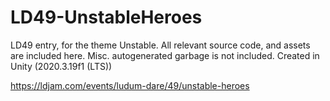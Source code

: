 # LD49-UnstableHeroes
LD49 entry, for the theme Unstable. All relevant source code, and assets are included here. Misc. autogenerated garbage is not included. Created in Unity (2020.3.19f1 (LTS))

https://ldjam.com/events/ludum-dare/49/unstable-heroes
